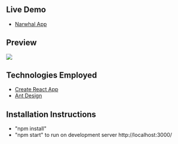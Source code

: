 ## Live Demo
- [Narwhal App](https://wickker.github.io/narwhal-create/)

## Preview
<img src="https://i.imgur.com/fAkPl89.png" />

## Technologies Employed
- [Create React App](https://github.com/facebook/create-react-app)
- [Ant Design](https://ant.design/)

## Installation Instructions
- "npm install"
- "npm start" to run on development server http://localhost:3000/



